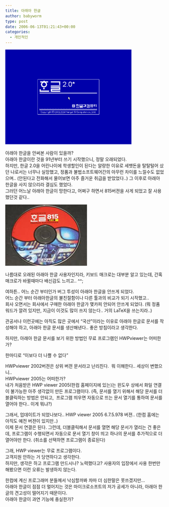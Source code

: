 ```yaml
---
title: 아래아 한글
author: babyworm
type: post
date: 2006-06-13T01:21:43+00:00
categories:
  - 개인적인
---
```


<img src="featured_hann_v2.png" width=400>

아래아 한글을 안써본 사람이 있을까?
<br>
아래아 한글이란 것을 91년부터 쓰기 시작했으니, 정말 오래되었다.
<br>
하지만, 한글 2.0을 어린나이에 학생할인이 된다는 알량한 이유로 세뱃돈을 탈탈털어 샀던 나로서는 너무나 실망했고, 정품과 불법소프트웨어간의 아무런 차이를 느낄수도 없었으며.. (안된다고 전화해서 물어보면 아주 즐거운 취급을 받았었다..) 그 이후로 아래아 한글을 사지 않으리라 결심도 했었다.
<br>
그러던 어느날 아래아 한글이 망한다고, 어쩌구 하면서 815버젼을 사게 되었고 잘 사용했던것 같다..

<img src="hann_815.jpg">

나름대로 오래된 아래아 한글 사용자인지라, 키보드 매크로는 대부분 알고 있는데, 간혹 매크로가 바뀔때마다 배신감도 느끼고.. ^^;

여하튼.. 어느 순간 부터인가 버그 투성이 아래아 한글을 안쓰게 되었다.
<br>
어느 순간 부터 아래아한글의 불친절함이나 다른 툴과의 비교가 되기 시작했고..
<br>
회사 오면서는 회사에서 구매한 아래아 한글가 몇카피 안되어 안쓰게 되었다.
(뭐 정품 워드가 깔려 있지만, 지금이 이것도 많이 쓰지 않는다.. 거의 LaTeX을 쓰는지라..)

관공서나 이런곳에는 아직도 많은 곳에서 “국산”이라는 이유로 아래아 한글로 문서를 작성해야 하고, 아래아 한글 문서를 생산해낸다.. 좋은 방침이라고 생각한다.

하지만, 아래아 한글 문서를 보기 위한 방법인 무료 프로그램인 HWPviewer는 어떠한가?

한마디로 “이보다 더 나쁠 수 없다”

HWPviewer 2002버젼은 상위 버젼 문서라고 난리친다.  뭐 이해한다.. 세상이 변했으니..
<br>
HWPviewer 2005는 어떠한가?
<br>
내가 처음받은 HWP viewer 2005(한컴 홈페이지에 있는)는 윈도우 상에서 화일 연결이 불가능한 아주 생각없이 만든 프로그램이다. (즉, 문서를 열기 위해서 해당 문서를 더블클릭하는 방법은 안되고,  프로그램 띄우면 자동으로 뜨는 문서 열기를 통하여 문서를 열어야 한다.. 이게 뭐냐?)

그래서, 업데이트가 되었나보다.. HWP viewer 2005 6.7.5.978 버젼.. (한컴 홈에는 아직도 예전 버젼이 있지만..)
<br>
이제 문서 연결은 된다. 그런데, 더블클릭해서 문서를 열면 해당 문서가 열리는 건 좋은데, 프로그램이 수행되면서 자동으로 문서 열기 창이 띄고 하나의 문서를 추가적으로 더 열어야만 한다. (취소를 선택하면 프로그램이 종료된다)

그래, HWP viewer는 무료 프로그램이다.
<br>
고객지원 안하는 거 당연하다고 생각한다.
<br>
하지만, 생각은 하고 프로그램 만드시나? 노력했다고? 사용자의 입장에서 사용 한번만 해봤으면 이런 오류는 발생하지 않는다.

한컴에 계신 프로그래머 분들께서 낙심할까봐 차마 더 심한말은 못쓰겠지만…
<br>
아래아 한글이 점점 더 멀어지는 것은 마이크로소프트의 저가 공세가 아니라, 아래아 한글의 견고성이 떨어지기 때문이다.
<br>
아래아 한글이 과연 기능에 충실한가?
